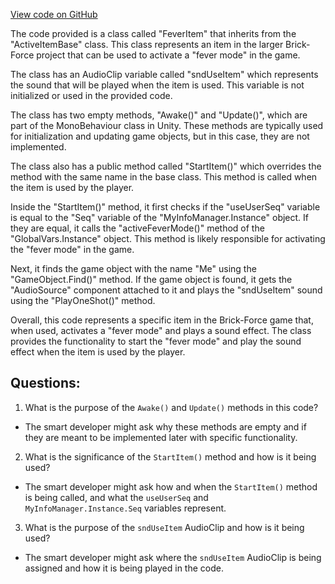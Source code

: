 [View code on GitHub](https://github.com/TieHaxJan/Brick-Force/Assembly-CSharp\FeverItem.cs)

The code provided is a class called "FeverItem" that inherits from the "ActiveItemBase" class. This class represents an item in the larger Brick-Force project that can be used to activate a "fever mode" in the game.

The class has an AudioClip variable called "sndUseItem" which represents the sound that will be played when the item is used. This variable is not initialized or used in the provided code.

The class has two empty methods, "Awake()" and "Update()", which are part of the MonoBehaviour class in Unity. These methods are typically used for initialization and updating game objects, but in this case, they are not implemented.

The class also has a public method called "StartItem()" which overrides the method with the same name in the base class. This method is called when the item is used by the player. 

Inside the "StartItem()" method, it first checks if the "useUserSeq" variable is equal to the "Seq" variable of the "MyInfoManager.Instance" object. If they are equal, it calls the "activeFeverMode()" method of the "GlobalVars.Instance" object. This method is likely responsible for activating the "fever mode" in the game.

Next, it finds the game object with the name "Me" using the "GameObject.Find()" method. If the game object is found, it gets the "AudioSource" component attached to it and plays the "sndUseItem" sound using the "PlayOneShot()" method.

Overall, this code represents a specific item in the Brick-Force game that, when used, activates a "fever mode" and plays a sound effect. The class provides the functionality to start the "fever mode" and play the sound effect when the item is used by the player.
## Questions: 
 1. What is the purpose of the `Awake()` and `Update()` methods in this code?
- The smart developer might ask why these methods are empty and if they are meant to be implemented later with specific functionality.

2. What is the significance of the `StartItem()` method and how is it being used?
- The smart developer might ask how and when the `StartItem()` method is being called, and what the `useUserSeq` and `MyInfoManager.Instance.Seq` variables represent.

3. What is the purpose of the `sndUseItem` AudioClip and how is it being used?
- The smart developer might ask where the `sndUseItem` AudioClip is being assigned and how it is being played in the code.